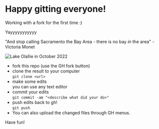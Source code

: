 # Happy gitting everyone!

Working with a fork for the first time :)

Yayyyyyyyyyyy

"And stop calling Sacramento the Bay Area - there is no bay *in* the area" -
Victoria Monet

![Lake Olallie in October 2022](olallie.jpg)

* fork this repo (use the GH fork button)
* clone the result to your computer  
  `git clone <url>`
* make some edits  
  you can use any text editor
* commit your edits  
  `git commit -am "<describe what did your do>"`
* push edits back to gh!  
  `git push`
* You can also upload the changed files through GH menus.

Have fun!
